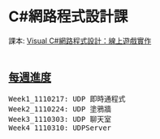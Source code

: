 # C#網路程式設計課
課本: <a href="https://www.books.com.tw/products/0010865381?loc=M_0005_001">Visual C#網路程式設計：線上遊戲實作</a><br><br>

<h2><a href="https://github.com/iambjlu/CS_WebApp_Class/tree/main/WeeklyProgress">每週進度</a></h2>
<pre>
Week1_1110217: UDP 即時通程式
Week2_1110224: UDP 塗鴉牆
Week3_1110303: UDP 聊天室
Week4_1110310: UDPServer
</pre>
